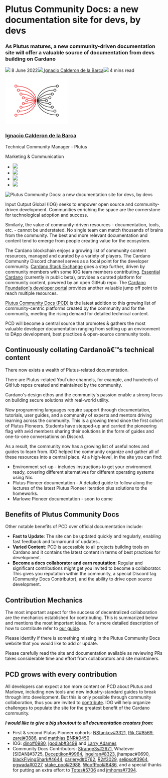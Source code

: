 # Plutus Community Docs: a new documentation site for devs, by devs
### **As Plutus matures, a new community-driven documentation site will offer a valuable source of documentation from devs building on Cardano**
![](img/2022-06-08-plutus-community-docs-a-new-documentation-site-for-devs-by-devs.002.png) 8 June 2022![](img/2022-06-08-plutus-community-docs-a-new-documentation-site-for-devs-by-devs.002.png)[ Ignacio Calderon de la Barca](/en/blog/authors/gonzalo-ignacio-calderon-de-la-barca-rodo/page-1/)![](img/2022-06-08-plutus-community-docs-a-new-documentation-site-for-devs-by-devs.003.png) 4 mins read

![Ignacio Calderon de la Barca](img/2022-06-08-plutus-community-docs-a-new-documentation-site-for-devs-by-devs.004.png)[](/en/blog/authors/gonzalo-ignacio-calderon-de-la-barca-rodo/page-1/)
### [**Ignacio Calderon de la Barca**](/en/blog/authors/gonzalo-ignacio-calderon-de-la-barca-rodo/page-1/)
Technical Community Manager - Plutus

Marketing & Communication

- ![](img/2022-06-08-plutus-community-docs-a-new-documentation-site-for-devs-by-devs.005.png)[](mailto:ignacio.calderondelab@iohk.io "Email")
- ![](img/2022-06-08-plutus-community-docs-a-new-documentation-site-for-devs-by-devs.006.png)[](https://www.linkedin.com/in/ignacio-calderon-de-la-bar%C3%A7a-7a9199130/ "LinkedIn")
- ![](img/2022-06-08-plutus-community-docs-a-new-documentation-site-for-devs-by-devs.007.png)[](https://twitter.com/igodlab "Twitter")
- ![](img/2022-06-08-plutus-community-docs-a-new-documentation-site-for-devs-by-devs.008.png)[](https://github.com/Igodlab "GitHub")

![Plutus Community Docs: a new documentation site for devs, by devs ](img/2022-06-08-plutus-community-docs-a-new-documentation-site-for-devs-by-devs.009.png)

Input Output Global (IOG) seeks to empower open source and community-driven development. Communities enriching the space are the cornerstone for technological adoption and success. 

Similarly, the value of community-driven resources - documentation, tools, etc. - cannot be understated. No single team can match thousands of brains from the community. The best and more relevant documentation and content tend to emerge from people creating value for the ecosystem.

The Cardano blockchain enjoys a growing list of community content resources, managed and curated by a variety of players. The Cardano Community Discord channel serves as a focal point for the developer community. [Cardano Stack Exchange](https://cardano.stackexchange.com/) goes a step further, driven by community members with some IOG team members contributing. [Essential Cardano](https://www.essentialcardano.io/) (currently in public beta), provides a curated platform for community content, powered by an open GitHub repo. The [Cardano Foundation's developer portal](https://developers.cardano.org/) provides another valuable jump off point to reach multiple resources.

[Plutus Community Docs (PCD)](https://plutus-community.readthedocs.io/en/latest/) is the latest addition to this growing list of community-centric platforms created by the community and for the community, meeting the rising demand for detailed technical content.

PCD will become a central source that promotes & gathers the most valuable developer documentation ranging from setting up an environment to DApp development, best practices & open-source community tools.
## **Continuously collating Cardanoâ€™s technical content**
There now exists a wealth of Plutus-related documentation.

There are Plutus-related YouTube channels, for example, and hundreds of GitHub repos created and maintained by the community.

Cardano's design ethos and the community's passion enable a strong focus on building secure solutions with real-world utility.

New programming languages require support through documentation, tutorials, user guides, and a community of experts and mentors driving learning across the community. This is a growing trend since the first cohort of Plutus Pioneers. Students have stepped-up and carried the pioneering flag with avid members sharing their solutions in the form of guides and one-to-one conversations on Discord. 

As a result, the community now has a growing list of useful notes and guides to learn from. IOG helped the community organize and gather all of these resources into a central place. At a high-level, in the site you can find:

- Environment set-up - includes instructions to get your environment ready, covering different alternatives for different operating systems using Nix.
- Plutus Pioneer documentation - A detailed guide to follow along the lectures of the latest Plutus Pioneer iteration plus solutions to the homeworks.
- Marlowe Pioneer documentation - soon to come
## **Benefits of Plutus Community Docs**
Other notable benefits of PCD over official documentation include:

- **Fast to Update**: The site can be updated quickly and regularly, enabling fast feedback and turnaround of updates..
- **Varied Content**: PCD is accessible to all projects building tools on Cardano and it contains the latest content in terms of best practices for development. 
- **Become a docs collaborator and earn reputation**: Regular and significant contributions might get you invited to become a collaborator. This gives you reputation within the community, a special Discord tag (Community Docs Contributor), and the ability to drive open source development. 
## **Contribution Mechanics**
The most important aspect for the success of decentralized collaboration are the mechanics established for contributing. This is summarized below and mentions the most important ideas. For a more detailed description of how to contribute refer to [our guide](https://github.com/input-output-hk/plutus-community/blob/main/CONTRIBUTING.md). 

Please identify if there is something missing in the Plutus Community Docs website that you would like to add or update. 

Please carefully read the site and documentation available as reviewing PRs takes considerable time and effort from collaborators and site maintainers. 
## **PCD grows with every contribution**
All developers can expect a ton more content on PCD about Plutus and Marlowe, including new tools and new industry-standard guides to break through into development. But this is only possible through community collaboration, thus you are invited to [contribute](https://github.com/input-output-hk/plutus-community). IOG will help organize challenges to populate the site for the greatest benefit of the Cardano community.

***I would like to give a big shoutout to all documentation creators from:***

- First & second Plutus Pioneer cohorts: [NStankov#3321](https://github.com/nstankov-bg), [Rik G#8569](https://github.com/rikgirbes), [zarej#3886](https://github.com/zarej), and [matthias BNR#0450](https://github.com/mputz86)
- IOG: [dino#0980](https://github.com/dino-), [Igodlab#3499](https://github.com/Igodlab) and [Larry Adames](https://github.com/ladamesny)
- Community Docs Contributors: [Strange3s#2671](https://github.com/grzegorznowak), Whatever [SIDAN]#3725, [Deceptikon#9964](https://github.com/FELIS-CORP), [ingelran#8323](https://github.com/bbauer02), jhampac#0690, [blackFlyingShark#4644](http://github.com/thishermit/), [carleryd#0762](https://github.com/carleryd), [R2#3029](https://github.com/Roslon), [selipso#3964](https://github.com/selipso), [pgwada#0227](https://github.com/armada-alliance/armada-alliance), [stake_pool#2988](https://github.com/stake-pool), [WoofPool#8486](https://github.com/extramileit), and a special thanks for putting an extra effort to [Totes#5706](https://github.com/Totes5706) and [jmhoms#7394](https://github.com/jmhoms).
